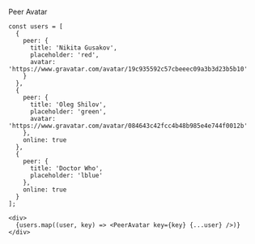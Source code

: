 Peer Avatar

    const users = [
      {
        peer: {
          title: 'Nikita Gusakov',
          placeholder: 'red',
          avatar: 'https://www.gravatar.com/avatar/19c935592c57cbeeec09a3b3d23b5b10'
        }
      },
      {
        peer: {
          title: 'Oleg Shilov',
          placeholder: 'green',
          avatar: 'https://www.gravatar.com/avatar/084643c42fcc4b48b985e4e744f0012b'
        },
        online: true
      },
      {
        peer: {
          title: 'Doctor Who',
          placeholder: 'lblue'
        },
        online: true
      }
    ];

    <div>
      {users.map((user, key) => <PeerAvatar key={key} {...user} />)}
    </div>
